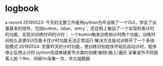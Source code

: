 # logbook
a record
20190523:
今天的主要工作是用python为毕设做了一个GUI，学会了设置基本的控件，包括button，label，entry；
还在网上搬运了一个实现秒表计时的功能，实现对训练时间的计时；
一个button触发训练和计时两个功能，训练时间较久会使GUI页面卡住计时功能无法正常运行
解决方法是对训练开了一个多线程模式
20190524:
完善昨天的计时功能，使训练识别程序开始后自动计时，程序停止后停止计时
python完成单链表节点类的创建/删除/插入/遍历
采集室外不同距离人脸 1-9m，间隔1m采集一次，共九组数据
